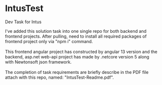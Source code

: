 # IntusTest
Dev Task for Intus

I've added this solution task into one single repo for both backend and frontend projects. After pulling, need to install all required packages of frontend project only via "npm i" command.<br/><br/>
This frontend angular project has constructed by angular 13 version and the backend, asp.net web-api project has made by .netcore version 5 along with Newtonsoft json framework.<br/><br/>
The completion of task requirements are briefly describe in the PDF file attach with this repo, named: "IntusTest-Readme.pdf".
